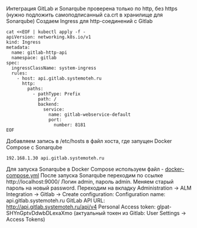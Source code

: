 Интеграция GitLab и Sonarqube проверена только по http, без https (нужно подложить самоподписанный ca.crt в хранилище для Sonarqube)
Создаем Ingress для http-соединений с Gitlab
```text
cat <<EOF | kubectl apply -f -
apiVersion: networking.k8s.io/v1
kind: Ingress
metadata:
  name: gitlab-http-api
  namespace: gitlab
spec:
  ingressClassName: system-ingress
  rules:
    - host: api.gitlab.systemoteh.ru
      http:
        paths:
          - pathType: Prefix
            path: /
            backend:
              service:
                name: gitlab-webservice-default
                port:
                  number: 8181
EOF
```
Добавляем запись в /etc/hosts в файл хоста, где запущен Docker Compose с Sonarqube
```text
192.168.1.30 api.gitlab.systemoteh.ru
```
Для запуска Sonarqube в Docker Compose используем файл - [docker-compose.yml](docker-compose.yml)
После запуска Sonarqube переходим по ссылке http://localhost:9000/
Логин admin, пароль admin. Меняем старый пароль на новый password.
Переходим на вкладку Administration -> ALM Integration -> Gitlab -> Create configuration:
Configuration name: api.gitlab.systemoteh.ru
GitLab API URL: http://api.gitlab.systemoteh.ru/api/v4
Personal Access token: glpat-SHYnGptvDdwbDLexaXmo (актуальный токен из Gitlab: User Settings -> Access Tokens)

